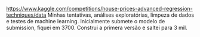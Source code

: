 https://www.kaggle.com/competitions/house-prices-advanced-regression-techniques/data
Minhas tentativas, análises exploratórias, limpeza de dados e testes de machine learning.
Inicialmente submete o modelo de submission, fiquei em 3700. Construi a primera versão e saltei para 3 mil.
